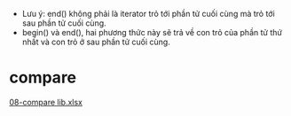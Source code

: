 - Lưu ý: end() không phải là iterator trỏ tới phần tử cuối cùng mà trỏ tới sau phần tử cuối cùng.
- begin() và end(), hai phương thức này sẽ trả về con trỏ của phần tử thứ nhất và con trỏ ở sau phần tử cuối cùng.

# compare
[08-compare lib.xlsx]('./08-comparelib.xlsx')

